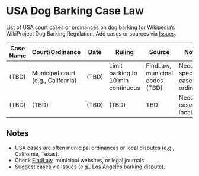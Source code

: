 # USA Dog Barking Case Law

List of USA court cases or ordinances on dog barking for Wikipedia’s WikiProject Dog Barking Regulation. Add cases or sources via [Issues](https://github.com/noise-whisperers/noise-whisperers/issues).

| Case Name | Court/Ordinance | Date | Ruling | Source | Notes |
|-----------|----------------|------|--------|--------|-------|
| (TBD) | Municipal court (e.g., California) | (TBD) | Limit barking to 10 min continuous | FindLaw, municipal codes (TBD) | Need specific case or ordinance |
| (TBD) | (TBD) | (TBD) | (TBD) | TBD | Need cases or local laws |

## Notes
- USA cases are often municipal ordinances or local disputes (e.g., California, Texas).
- Check [FindLaw](https://www.findlaw.com), municipal websites, or legal journals.
- Suggest cases via Issues (e.g., Los Angeles barking dispute).
